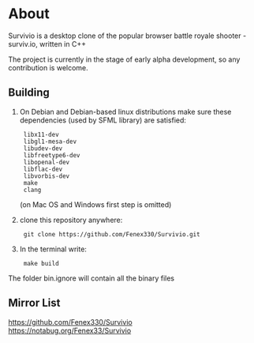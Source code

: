 # About

Survivio is a desktop clone of the popular browser battle royale shooter - surviv.io, written in C++

The project is currently in the stage of early alpha development, so any contribution is welcome.



## Building

1) On Debian and Debian-based linux distributions
    make sure these dependencies (used by SFML library) are satisfied:


        libx11-dev
        libgl1-mesa-dev
        libudev-dev
        libfreetype6-dev
        libopenal-dev
        libflac-dev
        libvorbis-dev
        make
        clang


    (on Mac OS and Windows first step is omitted)

2) clone this repository anywhere:

        git clone https://github.com/Fenex330/Survivio.git

3) In the terminal write:

        make build


The folder bin.ignore will contain all the binary files



## Mirror List

https://github.com/Fenex330/Survivio
https://notabug.org/Fenex33/Survivio